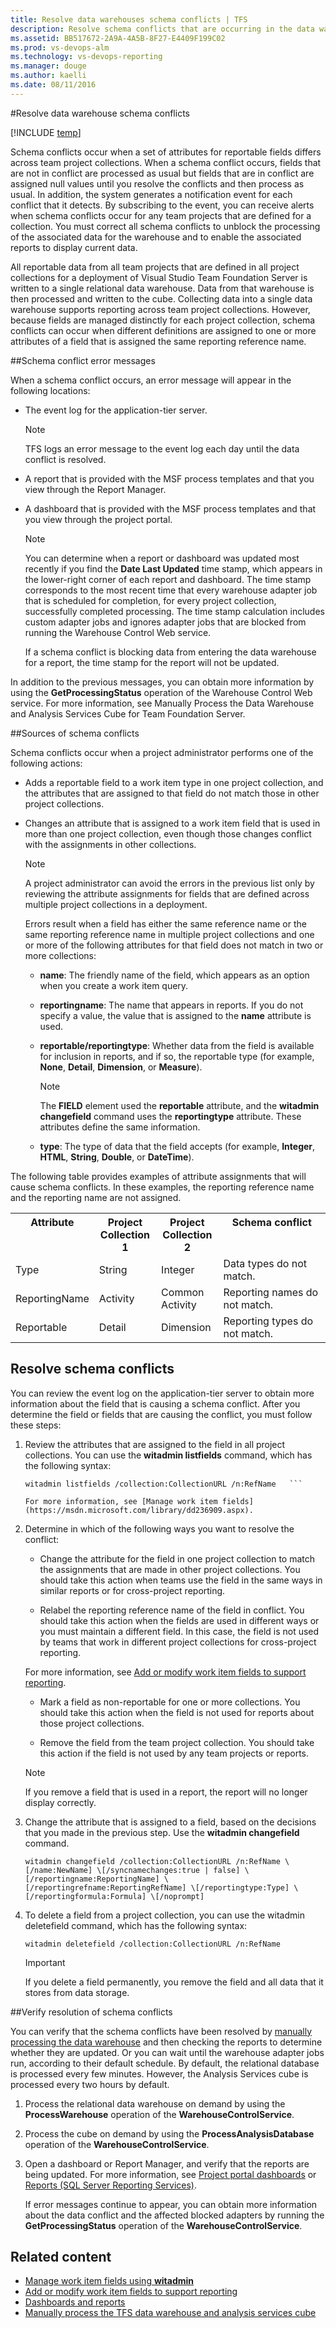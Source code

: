 ```yaml
---
title: Resolve data warehouses schema conflicts | TFS 
description: Resolve schema conflicts that are occurring in the data warehouse when connecting to an on-premises Team Foundation Server (TFS)   
ms.assetid: BB517672-2A9A-4A5B-8F27-E4409F199C02  
ms.prod: vs-devops-alm
ms.technology: vs-devops-reporting
ms.manager: douge
ms.author: kaelli
ms.date: 08/11/2016
---
```


#Resolve data warehouse schema conflicts

[!INCLUDE [temp](../_shared/tfs-header-17-15.md)] 

Schema conflicts occur when a set of attributes for reportable fields differs across team project collections. When a schema conflict occurs, fields that are not in conflict are processed as usual but fields that are in conflict are assigned null values until you resolve the conflicts and then process as usual. In addition, the system generates a notification event for each conflict that it detects. By subscribing to the event, you can receive alerts when schema conflicts occur for any team projects that are defined for a collection. You must correct all schema conflicts to unblock the processing of the associated data for the warehouse and to enable the associated reports to display current data. 

All reportable data from all team projects that are defined in all project collections for a deployment of Visual Studio Team Foundation Server is written to a single relational data warehouse. Data from that warehouse is then processed and written to the cube. Collecting data into a single data warehouse supports reporting across team project collections. However, because fields are managed distinctly for each project collection, schema conflicts can occur when different definitions are assigned to one or more attributes of a field that is assigned the same reporting reference name. 


##Schema conflict error messages  

When a schema conflict occurs, an error message will appear in the following locations:  

* The event log for the application-tier server.

	> [!NOTE]  
	> TFS logs an error message to the event log each day until the data conflict is resolved.  

* A report that is provided with the MSF process templates and that you view through the Report Manager.

* A dashboard that is provided with the MSF process templates and that you view through the project portal.  

	> [!NOTE]  
	> You can determine when a report or dashboard was updated most recently if you find the **Date Last Updated** time stamp, which appears in the lower-right corner of each report and dashboard. The time stamp corresponds to the most recent time that every warehouse adapter job that is scheduled for completion, for every project collection, successfully completed processing. The time stamp calculation includes custom adapter jobs and ignores adapter jobs that are blocked from running the Warehouse Control Web service.  
	> 
	> If a schema conflict is blocking data from entering the data warehouse for a report, the time stamp for the report will not be updated. 
 
In addition to the previous messages, you can obtain more information by using the **GetProcessingStatus** operation of the Warehouse Control Web service. For more information, see Manually Process the Data Warehouse and Analysis Services Cube for Team Foundation Server.
 
##Sources of schema conflicts

Schema conflicts occur when a project administrator performs one of the following actions:

* Adds a reportable field to a work item type in one project collection, and the attributes that are assigned to that field do not match those in other project collections.

* Changes an attribute that is assigned to a work item field that is used in more than one project collection, even though those changes conflict with the assignments in other collections.  
	
	> [!NOTE]  
	> A project administrator can avoid the errors in the previous list only by reviewing the attribute assignments for fields that are defined across multiple project collections in a deployment.   
 
	Errors result when a field has either the same reference name or the same reporting reference name in multiple project collections and one or more of the following attributes for that field does not match in two or more collections:

	- **name**: The friendly name of the field, which appears as an option when you create a work item query.  
	
	- **reportingname**: The name that appears in reports. If you do not specify a value, the value that is assigned to the **name** attribute is used.  
	
	- **reportable/reportingtype**: Whether data from the field is available for inclusion in reports, and if so, the reportable type (for example, **None**, **Detail**, **Dimension**, or **Measure**).  
	
		> [!NOTE]  
		> The **FIELD** element used the **reportable** attribute, and the **witadmin changefield** command uses the **reportingtype** attribute. These attributes define the same information.   
	- **type**: The type of data that the field accepts (for example, **Integer**, **HTML**, **String**, **Double**, or **DateTime**). 


The following table provides examples of attribute assignments that will cause schema conflicts. In these examples, the reporting reference name and the reporting name are not assigned.

<table width="100%">
<tr valign="top">
<th width="20%">Attribute</th>
<th width="20%">Project Collection 1</th>
<th width="20%">Project Collection 2</th>
<th width="40%">Schema conflict</th>
</tr>
<tr>
<td>Type</td>
<td>String</td>
<td>Integer</td>
<td>Data types do not match.</td>
</tr>
<tr>
<td>ReportingName</td>
<td>Activity</td>
<td>Common Activity</td>
<td>Reporting names do not match.</td>
</tr>
<tr>
<td>Reportable</td>
<td>Detail</td>
<td>Dimension</td>
<td>Reporting types do not match.</td>
</tr>
</table>

## Resolve schema conflicts

You can review the event log on the application-tier server to obtain more information about the field that is causing a schema conflict. After you determine the field or fields that are causing the conflict, you must follow these steps:

1. Review the attributes that are assigned to the field in all project collections. You can use the **witadmin listfields** command, which has the following syntax:

	```
	witadmin listfields /collection:CollectionURL /n:RefName   ```

	For more information, see [Manage work item fields](https://msdn.microsoft.com/library/dd236909.aspx).

2. Determine in which of the following ways you want to resolve the conflict:

	* Change the attribute for the field in one project collection to match the assignments that are made in other project collections. You should take this action when teams use the field in the same ways in similar reports or for cross-project reporting. 
	
	* Relabel the reporting reference name of the field in conflict. You should take this action when the fields are used in different ways or you must maintain a different field. In this case, the field is not used by teams that work in different project collections for cross-project reporting. 
	
	For more information, see [Add or modify work item fields to support reporting](../../work/reference/add-or-modify-work-item-fields-to-support-reporting.md).
	
	* Mark a field as non-reportable for one or more collections. You should take this action when the field is not used for reports about those project collections. 
	
	* Remove the field from the team project collection. You should take this action if the field is not used by any team projects or reports. 	

	> [!NOTE]  
	> If you remove a field that is used in a report, the report will no longer display correctly.  

3. Change the attribute that is assigned to a field, based on the decisions that you made in the previous step. Use the **witadmin changefield** command. 

	```witadmin changefield /collection:CollectionURL /n:RefName \[/name:NewName] \[/syncnamechanges:true | false] \[/reportingname:ReportingName] \[/reportingrefname:ReportingRefName] \[/reportingtype:Type] \[/reportingformula:Formula] \[/noprompt]```  

4. To delete a field from a project collection, you can use the witadmin deletefield command, which has the following syntax:

	```witadmin deletefield /collection:CollectionURL /n:RefName```  

	> [!IMPORTANT]  
	> If you delete a field permanently, you remove the field and all data that it stores from data storage.  

##Verify resolution of schema conflicts 
 
You can verify that the schema conflicts have been resolved by [manually processing the data warehouse](manually-process-data-warehouse-and-cube.md) and then checking the reports to determine whether they are updated. Or you can wait until the warehouse adapter jobs run, according to their default schedule. By default, the relational database is processed every few minutes. However, the Analysis Services cube is processed every two hours by default.

1. Process the relational data warehouse on demand by using the **ProcessWarehouse** operation of the **WarehouseControlService**.

2. Process the cube on demand by using the **ProcessAnalysisDatabase** operation of the **WarehouseControlService**.

3. Open a dashboard or Report Manager, and verify that the reports are being updated. For more information, see [Project portal dashboards](../sharepoint-dashboards/project-portal-dashboards.md) or [Reports (SQL Server Reporting Services)](../sql-reports/reporting-services-reports.md).

	If error messages continue to appear, you can obtain more information about the data conflict and the affected blocked adapters by running the **GetProcessingStatus** operation of the **WarehouseControlService**. 

## Related content

- [Manage work item fields using **witadmin**](https://msdn.microsoft.com/library/dd236909.aspx)  
- [Add or modify work item fields to support reporting](../../work/reference/add-or-modify-work-item-fields-to-support-reporting.md)  
- [Dashboards and reports](../overview.md)  
- [Manually process the TFS data warehouse and analysis services cube](manually-process-data-warehouse-and-cube.md)  